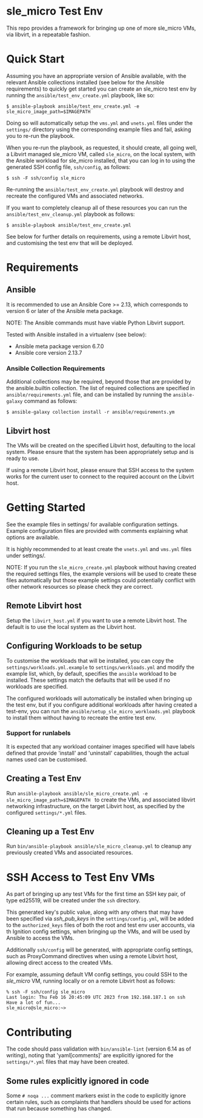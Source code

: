 # sle_micro Test Env

This repo provides a framework for bringing up one of more sle_micro VMs, via
libvirt, in a repeatable fashion.


# Quick Start

Assuming you have an appropriate version of Ansible available, with
the relevant Ansible collections installed (see below for the Ansible
requirements) to quickly get started you can create an sle_micro test env
by running the `ansible/test_env_create.yml` playbook, like so:

```shell
$ ansible-playbook ansible/test_env_create.yml -e sle_micro_image_path=$IMAGEPATH
```

Doing so will automatically setup the `vms.yml` and `vnets.yml` files
under the `settings/` directory using the corresponding example files
and fail, asking you to re-run the playbook.

When you re-run the playbook, as requested, it should create, all going
well, a Libvirt managed sle_micro VM, called `sle_micro`, on the local system,
with the Ansible workload for sle_micro installed, that you can log in to using
the generated SSH config file, `ssh/config`, as follows:

```shell
$ ssh -F ssh/config sle_micro
```

Re-running the `ansible/test_env_create.yml` playbook will destroy and
recreate the configured VMs and associated networks.

If you want to completely cleanup all of these resources you can run
the `ansible/test_env_cleanup.yml` playbook as follows:

```shell
$ ansible-playbook ansible/test_env_create.yml
```

See below for further details on requirements, using a remote Libvirt
host, and customising the test env that will be deployed.


# Requirements

## Ansible
It is recommended to use an Ansible Core >= 2.13, which corresponds to
version 6 or later of the Ansible meta package.

NOTE: The Ansible commands must have viable Python Libvirt support.

Tested with Ansible installed in a virtualenv (see below):
  * Ansible meta package version 6.7.0
  * Ansible core version 2.13.7

### Ansible Collection Requirements

Additional collections may be required, beyond those that are provided
by the ansible.builtin collection. The list of required collections are
specified in `ansible/requirements.yml` file, and can be installed by
running the `ansible-galaxy` command as follows:

```shell
$ ansible-galaxy collection install -r ansible/requirements.ym
```

## Libvirt host

The VMs will be created on the specified Libvirt host, defaulting to
the local system. Please ensure that the system has been appropriately
setup and is ready to use.

If using a remote Libvirt host, please ensure that SSH access to the
system works for the current user to connect to the required account
on the Libvirt host.


# Getting Started

See the example files in settings/ for available configuration settings.
Example configuration files are provided with comments explaining what
options are available.

It is highly recommended to at least create the `vnets.yml` and `vms.yml`
files under settings/.

NOTE: If you run the `sle_micro_create.yml` playbook without having created
the required settings files, the example versions will be used to create
these files automatically but those example settings could potentially
conflict with other network resources so please check they are correct.

## Remote Libvirt host

Setup the `libvirt_host.yml` if you want to use a remote Libvirt host.
The default is to use the local system as the Libvirt host.

## Configuring Workloads to be setup

To customise the workloads that will be installed, you can copy the
`settings/workloads.yml.example` to `settings/workloads.yml` and modify
the example list, which, by default, specifies the `ansible` workload
to be installed. These settings match the defaults that will be used if
no workloads are specified.

The configured workloads will automatically be installed when bringing
up the test env, but if you configure additional workloads after having
created a test-env, you can run the `ansible/setup_sle_micro_workloads.yml`
playbook to install them without having to recreate the entire test env.

### Support for runlabels

It is expected that any workload container images specified will have
labels defined that provide 'install' and 'uninstall' capabilities,
though the actual names used can be customised.

## Creating a Test Env

Run `ansible-playbook ansible/sle_micro_create.yml -e sle_micro_image_path=$IMAGEPATH ` to create the VMs,
and associated libvirt networking infrastructure, on the target Libvirt
host, as specified by the configured `settings/*.yml` files.

## Cleaning up a Test Env

Run `bin/ansible-playbook ansible/sle_micro_cleanup.yml` to cleanup any
previously created VMs and associated resources.


# SSH Access to Test Env VMs

As part of bringing up any test VMs for the first time an SSH key pair,
of type ed25519, will be created under the `ssh` directory.

This generated key's public value, along with any others that may have
been specified via *ssh_pub_keys* in the `settings/config.yml`, will be
added to the `authorized_keys` files of both the root and test env user
accounts, via th Ignition config settings, when bringing up the VMs, and
will be used by Ansible to access the VMs.

Additionally `ssh/config` will be generated, with appropriate config
settings, such as ProxyCommand directives when using a remote Libvirt
host, allowing direct access to the created VMs.

For example, assuming default VM config settings, you could SSH to the
*sle_micro* VM, running locally or on a remote Libvirt host as follows:

```
% ssh -F ssh/config sle_micro
Last login: Thu Feb 16 20:45:09 UTC 2023 from 192.168.187.1 on ssh
Have a lot of fun...
sle_micro@sle_micro:~>
```


# Contributing

The code should pass validation with `bin/ansible-lint` (version 6.14 as
of writing), noting that 'yaml[comments]' are explicitly ignored for
the `settings/*.yml` files that may have been created.

## Some rules explicitly ignored in code
Some `# noqa ...` comment markers exist in the code to explicitly ignore
certain rules, such as complaints that handlers should be used for actions
that run because something has changed.
